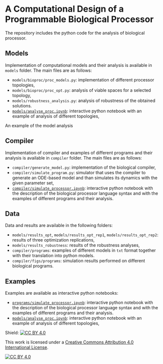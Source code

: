 # A Computational Design of a Programmable Biological Processor

The repository includes the python code for the analysis of biological processor. 

## Models

Implementation of computational models and their analysis is available in `models` folder. The main files are as follows:
* `models/bioproc/proc_models.py`: implementation of different processor topologies, 
* `models/bioproc/proc_opt.py`: analysis of viable spaces for a selected topology,
* `models/robustness_analysis.py`: analysis of robustness of the obtained solutions.
* [`models/analyse_proc.ipynb`](models/analyse_proc.ipynb): interactive python notebook with an example of analysis of different topologies,

An example of the model analysis

## Compiler
Implementation of compiler and examples of different programs and their analysis is available in `compiler` folder. The main files are as follows:
* `compiler/generate_model.py`: implementation of the biological compiler,
* `compiler/simulate_program.py`: simulator that uses the compiler to generate an ODE-based model and than simulates its dynamics with the given parameter set,
* [`compiler/simulate_processor.ipynb`](compiler/simulate_processor.ipynb): interactive python notebook with the description of the biological processor language syntax and with the examples of different programs and their analysis.

## Data
Data and results are available in the following folders:
* `models/results_opt`, `models/results_opt_rep1`, `models/results_opt_rep2`: results of three optimization replications,
* `models/results_robustness`: results of the robustness analyses,
* `compiler/programs`: examples of different models in `txt` format together with their translation into python models.
* `compiler/figs/programs`: simulation results performed on different biological programs.

## Examples
Examples are available as interactive python notebooks:
* [`programs/simulate_processor.ipynb`](compiler/simulate_processor.ipynb): interactive python notebook with the description of the biological processor language syntax and with the examples of different programs and their analysis.
* [`models/analyse_proc.ipynb`](models/analyse_proc.ipynb): interactive python notebook with an example of analysis of different topologies,

Shield: [![CC BY 4.0][cc-by-shield]][cc-by]

This work is licensed under a [Creative Commons Attribution 4.0 International
License][cc-by].

[![CC BY 4.0][cc-by-image]][cc-by]

[cc-by]: http://creativecommons.org/licenses/by/4.0/
[cc-by-image]: https://i.creativecommons.org/l/by/4.0/88x31.png
[cc-by-shield]: https://img.shields.io/badge/License-CC%20BY%204.0-lightgrey.svg